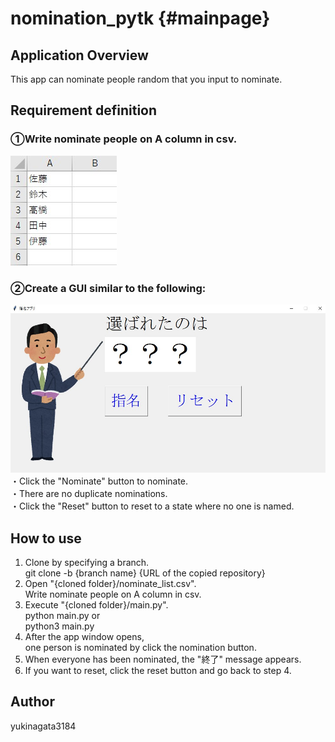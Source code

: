 # nomination_pytk {#mainpage}
## Application Overview
This app can nominate people random that you input to nominate.

## Requirement definition
### ①Write nominate people on A column in csv.  
![draft_csv](doc/draft/draft_csv.jpg)

### ②Create a GUI similar to the following:  
![draft_GUI](doc/draft/draft_GUI.jpg)  
・Click the "Nominate" button to nominate.  
・There are no duplicate nominations.  
・Click the "Reset" button to reset to a state where no one is named.  

## How to use
1. Clone by specifying a branch.  
git clone -b {branch name} {URL of the copied repository}  
2. Open "{cloned folder}/nominate_list.csv".  
Write nominate people on A column in csv.  
3. Execute "{cloned folder}/main.py".  
python main.py or  
python3 main.py  
4. After the app window opens,  
one person is nominated by click the nomination button.  
5. When everyone has been nominated, the "終了" message appears.  
6. If you want to reset, click the reset button and go back to step 4.  

## Author
yukinagata3184